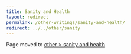 ```yaml
---
title: Sanity and Health
layout: redirect
permalink: /other-writings/sanity-and-health/
redirect: ../../other/sanity
---
```


Page moved to [other > sanity and health](/other/sanity)
